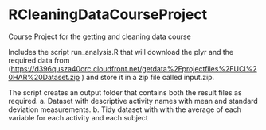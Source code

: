 RCleaningDataCourseProject
==========================

Course Project for the getting and cleaning data course

Includes the script run_analysis.R that will download the plyr and the required data from (https://d396qusza40orc.cloudfront.net/getdata%2Fprojectfiles%2FUCI%20HAR%20Dataset.zip ) and store it in a zip file called input.zip.

The script creates an output folder that contains both the result files as required.
a. Dataset with descriptive activity names with mean and standard deviation measurements.
b. Tidy dataset with with the average of each variable for each activity and each subject
